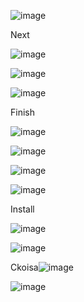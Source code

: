 ![image](https://github.com/WildCodeSchool/TSSR-2402-P3-G3-BuildYourInfra-Ekoloclast/assets/161337347/f590cefc-e5ef-43f3-9f52-f4a0f16465b0)

Next

![image](https://github.com/WildCodeSchool/TSSR-2402-P3-G3-BuildYourInfra-Ekoloclast/assets/161337347/7026364b-9f44-496c-b85f-b6e6957383c0)

![image](https://github.com/WildCodeSchool/TSSR-2402-P3-G3-BuildYourInfra-Ekoloclast/assets/161337347/32e00532-8712-4397-8eca-26b927ef4533)


![image](https://github.com/WildCodeSchool/TSSR-2402-P3-G3-BuildYourInfra-Ekoloclast/assets/161337347/451922b2-79ea-40f3-8f50-5694f3b8ac6a)

Finish

![image](https://github.com/WildCodeSchool/TSSR-2402-P3-G3-BuildYourInfra-Ekoloclast/assets/161337347/49ef4536-4089-4b05-ad58-8b1f788eca35)



![image](https://github.com/WildCodeSchool/TSSR-2402-P3-G3-BuildYourInfra-Ekoloclast/assets/161337347/99912963-bc1d-4d4e-9002-5c9aaaae12d0)


![image](https://github.com/WildCodeSchool/TSSR-2402-P3-G3-BuildYourInfra-Ekoloclast/assets/161337347/bcc7d7bf-8d34-4a72-93b9-66e2f14a685d)


![image](https://github.com/WildCodeSchool/TSSR-2402-P3-G3-BuildYourInfra-Ekoloclast/assets/161337347/e793c511-ef1c-4e08-89cf-23fc6c58e1a0)

Install

![image](https://github.com/WildCodeSchool/TSSR-2402-P3-G3-BuildYourInfra-Ekoloclast/assets/161337347/761bdc3e-a1ad-4572-a0c6-1a0946e451b4)


![image](https://github.com/WildCodeSchool/TSSR-2402-P3-G3-BuildYourInfra-Ekoloclast/assets/161337347/0f372f26-0d90-418b-b7fa-d6a22d37bda1)


Ckoisa![image](https://github.com/WildCodeSchool/TSSR-2402-P3-G3-BuildYourInfra-Ekoloclast/assets/161337347/9c6d1aea-c258-4f4d-91d6-010826af5f67)


![image](https://github.com/WildCodeSchool/TSSR-2402-P3-G3-BuildYourInfra-Ekoloclast/assets/161337347/89afac21-d43e-41bf-a7c5-6cbe5e969067)
